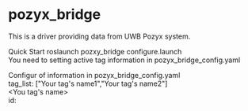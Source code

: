 # pozyx_bridge
This is a driver providing data from UWB Pozyx system. 

Quick Start 
roslaunch pozxy_bridge configure.launch  
You need to setting active tag information in pozyx_bridge_config.yaml  

Configur of information in pozyx_bridge_config.yaml  
tag_list: ["Your tag's name1","Your tag's name2"]  
<You tag's name>  
  id: <Your tagId check in Pozyx procol>  
